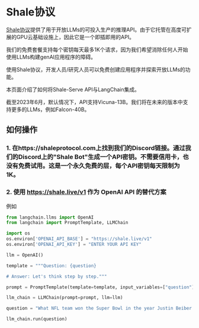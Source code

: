 # Shale协议

[Shale协议](https://shaleprotocol.com)提供了用于开放LLMs的可投入生产的推理API。由于它托管在高度可扩展的GPU云基础设施上，因此它是一个即插即用的API。

我们的免费套餐支持每个密钥每天最多1K个请求，因为我们希望消除任何人开始使用LLMs构建genAI应用程序的障碍。

使用Shale协议，开发人员/研究人员可以免费创建应用程序并探索开放LLMs的功能。

本页面介绍了如何将Shale-Serve API与LangChain集成。

截至2023年6月，默认情况下，API支持Vicuna-13B。我们将在未来的版本中支持更多的LLMs，例如Falcon-40B。


## 如何操作

### 1. 在https://shaleprotocol.com上找到我们的Discord链接。通过我们的Discord上的"Shale Bot"生成一个API密钥。不需要信用卡，也没有免费试用。这是一个永久免费的层，每个API密钥每天限制为1K。

### 2. 使用 https://shale.live/v1 作为 OpenAI API 的替代方案

例如
```python
from langchain.llms import OpenAI
from langchain import PromptTemplate, LLMChain

import os
os.environ['OPENAI_API_BASE'] = "https://shale.live/v1"
os.environ['OPENAI_API_KEY'] = "ENTER YOUR API KEY"

llm = OpenAI()

template = """Question: {question}

# Answer: Let's think step by step."""

prompt = PromptTemplate(template=template, input_variables=["question"])

llm_chain = LLMChain(prompt=prompt, llm=llm)

question = "What NFL team won the Super Bowl in the year Justin Beiber was born?"

llm_chain.run(question)

```
